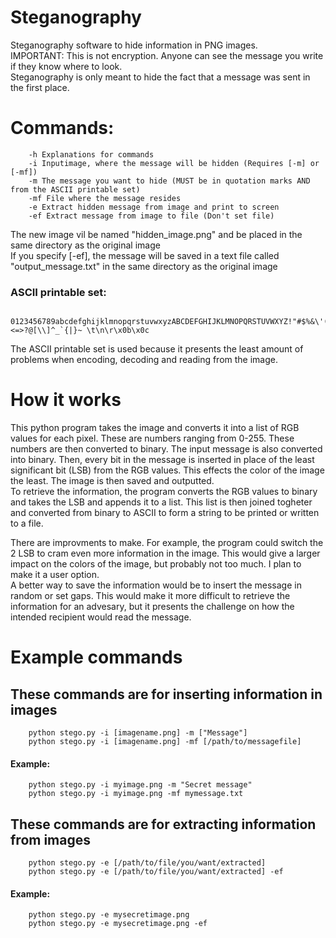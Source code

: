 # Steganography
Steganography software to hide information in PNG images.  
IMPORTANT: This is not encryption. Anyone can see the message you write if they know where to look.  
Steganography is only meant to hide the fact that a message was sent in the first place.
# Commands:
        -h Explanations for commands
        -i Inputimage, where the message will be hidden (Requires [-m] or [-mf])
        -m The message you want to hide (MUST be in quotation marks AND from the ASCII printable set)
        -mf File where the message resides
        -e Extract hidden message from image and print to screen
        -ef Extract message from image to file (Don't set file)
        
The new image vil be named "hidden_image.png" and be placed in the same directory as the original image  
If you specify [-ef], the message will be saved in a text file called "output_message.txt" in the same directory as the original image  
### ASCII printable set:
        0123456789abcdefghijklmnopqrstuvwxyzABCDEFGHIJKLMNOPQRSTUVWXYZ!"#$%&\'()*+,-./:;<=>?@[\\]^_`{|}~ \t\n\r\x0b\x0c
The ASCII printable set is used because it presents the least amount of problems when encoding, decoding and reading from the image.                                   

# How it works
This python program takes the image and converts it into a list of RGB values for each pixel. These are numbers ranging from 0-255. These numbers are then converted to binary. The input message is also converted into binary. Then, every bit in the message is inserted in place of the least significant bit (LSB) from the RGB values. This effects the color of the image the least. The image is then saved and outputted.  
To retrieve the information, the program converts the RGB values to binary and takes the LSB and appends it to a list. This list is then joined togheter and converted from binary to ASCII to form a string to be printed or written to a file.  

There are improvments to make. For example, the program could switch the 2 LSB to cram even more information in the image. This would give a larger impact on the colors of the image, but probably not too much. I plan to make it a user option.  
A better way to save the information would be to insert the message in random or set gaps. This would make it more difficult to retrieve the information for an advesary, but it presents the challenge on how the intended recipient would read the message.


# Example commands
## These commands are for inserting information in images  
        python stego.py -i [imagename.png] -m ["Message"]
        python stego.py -i [imagename.png] -mf [/path/to/messagefile]
#### Example:
        python stego.py -i myimage.png -m "Secret message"
        python stego.py -i myimage.png -mf mymessage.txt


## These commands are for extracting information from images  
        python stego.py -e [/path/to/file/you/want/extracted]
        python stego.py -e [/path/to/file/you/want/extracted] -ef
#### Example: 
        python stego.py -e mysecretimage.png
        python stego.py -e mysecretimage.png -ef
  

